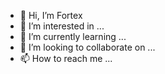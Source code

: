 - 👋 Hi, I’m Fortex
- 👀 I’m interested in ...
- 🌱 I’m currently learning ...
- 💞️ I’m looking to collaborate on ...
- 📫 How to reach me ...

<!---
Fortex is a ✨ special ✨ repository because its `README.md` (this file) appears on your GitHub profile.
You can click the Preview link to take a look at your changes.
--->
